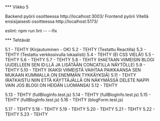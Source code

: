 *** Viikko 5

Backend pyörii osoitteessa http://localhost:3003/
Frontend pyörii Vitellä ensisijaisesti osoitteessa http://localhost:5173/

eslint: npm run lint -- --fix

*** Tehtävät

5.1     - TEHTY (Kirjautuminen - OK)
5.2     - TEHTY (Testattu Reactilla)
5.3     - TEHTY (Testattu verkkosivulla lokaalisti)
5.4     - TEHTY (EI CSS VIELÄ!)
5.5     - TEHTY 
5.6     - TEHTY
5.7     - TEHTY
5.8     - TEHTY (HAETAAN VIIMEISIN BLOGI UUDELLEEN SEN ID:LLÄ JA LISÄTÄÄN CONCATILLA NÄYTÖLLE)
5.9     - TEHTY
5.10    - TEHTY (KAKSI VIIMEISTÄ VAIHTAA PAIKKAANSA SEN MUKAAN KUMMALLA ON ENEMMÄN TYKKÄYKSIÄ)
5.11    - TEHTY (RATKAISTU NIIN ETTÄ KÄYTTÄJÄLLÄ ON NÄKYMÄSSÄ DELETE NAPPI VAIN JOS BLOGI ON HEIDÄN LUOMANSA)
5.12    - TEHTY

5.13    - TEHTY (fullBlogInfo.test.js)
5.14    - TEHTY (fullBlogInfo.test.js)
5.15    - TEHTY (fullBlogInfo.test.js)
5.16    - TEHTY (blogForm.test.js)

5.17    - TEHTY
5.18    - TEHTY
5.19    - TEHTY
5.20    - TEHTY
5.21    - TEHTY
5.22    - TEHTY
5.23    - TEHTY